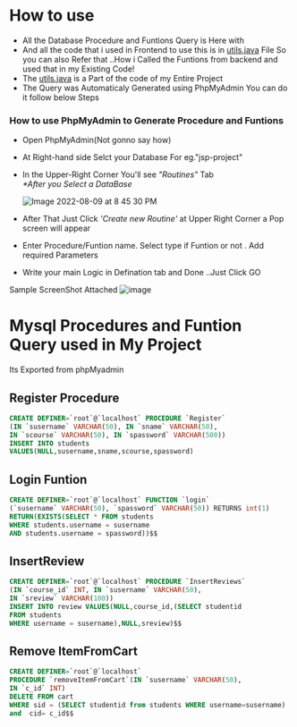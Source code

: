 # How to use

- All the Database Procedure and Funtions Query is Here with
- And all the code that i used in Frontend to use this is in [utils.java](https://github.com/dikshantnaik/TY-ADBMS/blob/main/util.java)
  File So you can also Refer that ..How i Called the Funtions from backend and used that in my Existing Code!
- The [utils.java](https://github.com/dikshantnaik/TY-ADBMS/blob/main/util.java) is a Part of the code of my Entire Project
- The Query was Automaticaly Generated using PhpMyAdmin
  You can do it follow below Steps

### How to use PhpMyAdmin to Generate Procedure and Funtions

- Open PhpMyAdmin(Not gonno say how)
- At Right-hand side Selct your Database For eg."jsp-project"
- In the Upper-Right Corner You'll see <i>"Routines"</i> Tab <br> <i>\*After you Select a DataBase </i>

  ![Image 2022-08-09 at 8 45 30 PM](https://user-images.githubusercontent.com/45972990/183688570-863c7f4b-538f-4366-9ff5-519bffcaf133.jpeg)

- After That Just Click <i> 'Create new Routine' </i> at Upper Right Corner a Pop screen will appear
- Enter Procedure/Funtion name. Select type if Funtion or not . Add required Parameters
- Write your main Logic in Defination tab and Done ..Just Click GO

Sample ScreenShot Attached
![image](https://user-images.githubusercontent.com/45972990/183708150-d762403c-8388-485c-8213-6d545800ab93.png)

# Mysql Procedures and Funtion Query used in My Project

Its Exported from phpMyadmin

## Register Procedure

```sql
CREATE DEFINER=`root`@`localhost` PROCEDURE `Register`
(IN `susername` VARCHAR(50), IN `sname` VARCHAR(50),
IN `scourse` VARCHAR(50), IN `spassword` VARCHAR(500))
INSERT INTO students
VALUES(NULL,susername,sname,scourse,spassword)
```

## Login Funtion

```sql
CREATE DEFINER=`root`@`localhost` FUNCTION `login`
(`susername` VARCHAR(50), `spassword` VARCHAR(50)) RETURNS int(1)
RETURN(EXISTS(SELECT * FROM students
WHERE students.username = susername
AND students.username = spassword))$$
```

## InsertReview

```sql
CREATE DEFINER=`root`@`localhost` PROCEDURE `InsertReviews`
(IN `course_id` INT, IN `susername` VARCHAR(50),
IN `sreview` VARCHAR(100))
INSERT INTO review VALUES(NULL,course_id,(SELECT studentid
FROM students
WHERE username = susername),NULL,sreview)$$
```

## Remove ItemFromCart

```sql
CREATE DEFINER=`root`@`localhost`
PROCEDURE `removeItemFromCart`(IN `susername` VARCHAR(50),
IN `c_id` INT)
DELETE FROM cart
WHERE sid = (SELECT studentid from students WHERE username=susername)
and  cid= c_id$$
```
